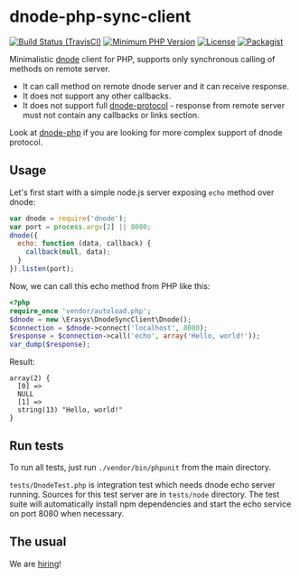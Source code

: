 dnode-php-sync-client
=====================

[![Build Status (TravisCI)](https://travis-ci.org/uuf6429/dnode-php-sync-client.svg?branch=master)](https://travis-ci.org/uuf6429/dnode-php-sync-client)
[![Minimum PHP Version](https://img.shields.io/badge/php-%3E%3D%205.5-8892BF.svg)](https://php.net/)
[![License](https://img.shields.io/badge/License-BSD%203--Clause-blue.svg)](https://github.com/erasys/dnode-php-sync-client/blob/master/LICENSE.txt)
[![Packagist](https://img.shields.io/packagist/v/erasys/dnode-php-sync-client.svg)](https://packagist.org/packages/erasys/dnode-php-sync-client)


Minimalistic [dnode](https://github.com/substack/dnode) client for PHP, supports only synchronous calling of methods on remote server.

* It can call method on remote dnode server and it can receive response.
* It does not support any other callbacks.
* It does not support full [dnode-protocol](https://github.com/substack/dnode-protocol) - response
   from remote server must not contain any callbacks or links section.

Look at [dnode-php](https://github.com/bergie/dnode-php) if you are looking
for more complex support of dnode protocol.

Usage
-----

Let's first start with a simple node.js server exposing `echo` method over dnode:

```javascript
var dnode = require('dnode');
var port = process.argv[2] || 8080;
dnode({
  echo: function (data, callback) {
    callback(null, data);
  }
}).listen(port);
```

Now, we can call this echo method from PHP like this:

```php
<?php
require_once 'vendor/autoload.php';
$dnode = new \Erasys\DnodeSyncClient\Dnode();
$connection = $dnode->connect('localhost', 8080);
$response = $connection->call('echo', array('Hello, world!'));
var_dump($response);
```

Result:

```
array(2) {
  [0] =>
  NULL
  [1] =>
  string(13) "Hello, world!"
}
```

Run tests
---------

To run all tests, just run `./vendor/bin/phpunit` from the main directory.

`tests/DnodeTest.php` is integration test which needs dnode echo server running.
Sources for this test server are in `tests/node` directory.
The test suite will automatically install npm dependencies and start the echo service on port 8080 when necessary.

The usual
---------

We are [hiring](http://www.erasys.de/jobs/)!